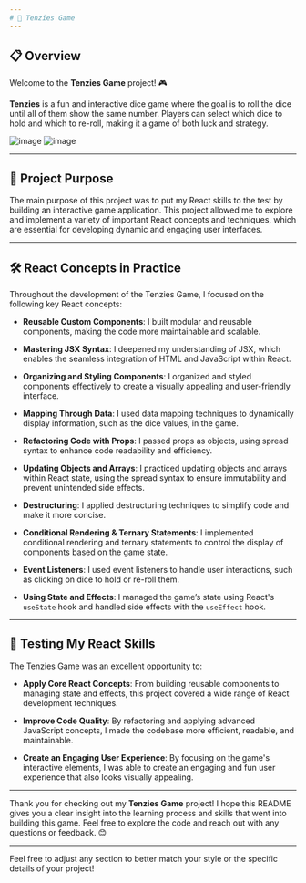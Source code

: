 ```yaml
---
# 🎲 Tenzies Game
---
```


## 📋 Overview

Welcome to the **Tenzies Game** project! 🎮

**Tenzies** is a fun and interactive dice game where the goal is to roll the dice until all of them show the same number. Players can select which dice to hold and which to re-roll, making it a game of both luck and strategy.

![image](https://github.com/user-attachments/assets/d89e71af-3cef-4016-bb1c-982142c07dba) ![image](https://github.com/user-attachments/assets/5c256159-cdd4-450a-8400-58f8acd13013)



---

## 🎯 Project Purpose

The main purpose of this project was to put my React skills to the test by building an interactive game application. This project allowed me to explore and implement a variety of important React concepts and techniques, which are essential for developing dynamic and engaging user interfaces.

---

## 🛠️ React Concepts in Practice

Throughout the development of the Tenzies Game, I focused on the following key React concepts:

- **Reusable Custom Components**: I built modular and reusable components, making the code more maintainable and scalable.

- **Mastering JSX Syntax**: I deepened my understanding of JSX, which enables the seamless integration of HTML and JavaScript within React.

- **Organizing and Styling Components**: I organized and styled components effectively to create a visually appealing and user-friendly interface.

- **Mapping Through Data**: I used data mapping techniques to dynamically display information, such as the dice values, in the game.

- **Refactoring Code with Props**: I passed props as objects, using spread syntax to enhance code readability and efficiency.

- **Updating Objects and Arrays**: I practiced updating objects and arrays within React state, using the spread syntax to ensure immutability and prevent unintended side effects.

- **Destructuring**: I applied destructuring techniques to simplify code and make it more concise.

- **Conditional Rendering & Ternary Statements**: I implemented conditional rendering and ternary statements to control the display of components based on the game state.

- **Event Listeners**: I used event listeners to handle user interactions, such as clicking on dice to hold or re-roll them.

- **Using State and Effects**: I managed the game’s state using React's `useState` hook and handled side effects with the `useEffect` hook.

---

## 🧪 Testing My React Skills

The Tenzies Game was an excellent opportunity to:

- **Apply Core React Concepts**: From building reusable components to managing state and effects, this project covered a wide range of React development techniques.
- **Improve Code Quality**: By refactoring and applying advanced JavaScript concepts, I made the codebase more efficient, readable, and maintainable.

- **Create an Engaging User Experience**: By focusing on the game's interactive elements, I was able to create an engaging and fun user experience that also looks visually appealing.

---

Thank you for checking out my **Tenzies Game** project! I hope this README gives you a clear insight into the learning process and skills that went into building this game. Feel free to explore the code and reach out with any questions or feedback. 😊

---

Feel free to adjust any section to better match your style or the specific details of your project!
